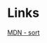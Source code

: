 # Links

[MDN - sort](https://developer.mozilla.org/en-US/docs/Web/JavaScript/Reference/Global_Objects/Array/sort)
